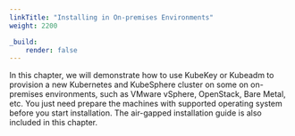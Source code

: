 ```yaml
---
linkTitle: "Installing in On-premises Environments"
weight: 2200

_build:
    render: false
---
```


In this chapter, we will demonstrate how to use KubeKey or Kubeadm to provision a new Kubernetes and KubeSphere cluster on some on on-premises environments, such as VMware vSphere, OpenStack, Bare Metal, etc. You just need prepare the machines with supported operating system before you start installation. The air-gapped installation guide is also included in this chapter.
